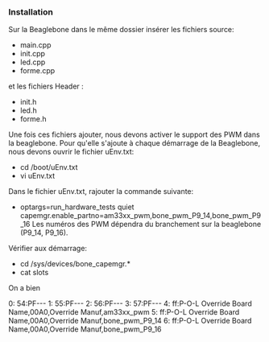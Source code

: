 ### Installation

Sur la Beaglebone dans le même dossier insérer les fichiers source:
  - main.cpp
  - init.cpp
  - led.cpp
  - forme.cpp
  
et les fichiers Header :
  - init.h
  - led.h
  - forme.h

Une fois ces fichiers ajouter, nous devons activer le support des PWM dans la beaglebone. Pour qu'elle s'ajoute à chaque démarrage de la Beaglebone, nous devons ouvrir le fichier uEnv.txt:
  - cd /boot/uEnv.txt
  - vi uEnv.txt 

Dans le fichier uEnv.txt, rajouter la commande suivante:
  - optargs=run_hardware_tests quiet capemgr.enable_partno=am33xx_pwm,bone_pwm_P9_14,bone_pwm_P9_16
Les numéros des PWM dépendra du branchement sur la beaglebone (P9_14, P9_16).

Vérifier aux démarrage:
  - cd /sys/devices/bone_capemgr.*
  - cat slots

On a bien

 0: 54:PF---
 1: 55:PF--- 
 2: 56:PF--- 
 3: 57:PF--- 
 4: ff:P-O-L Override Board Name,00A0,Override Manuf,am33xx_pwm
 5: ff:P-O-L Override Board Name,00A0,Override Manuf,bone_pwm_P9_14
 6: ff:P-O-L Override Board Name,00A0,Override Manuf,bone_pwm_P9_16


